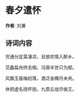 # 春夕遣怀

**作者**: 刘兼

## 诗词内容

穷通分定莫凄凉，且放欢情入醉乡。

范蠡扁舟终去相，冯唐半世只为郎。

风飘玉笛梅初落，酒泛金樽月未央。

休把虚名挠怀抱，九原丘垅尽侯王。

